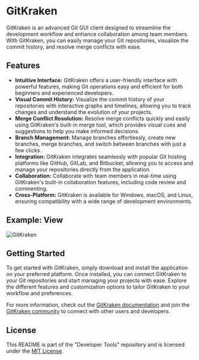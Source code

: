 # GitKraken

GitKraken is an advanced Git GUI client designed to streamline the development workflow and enhance collaboration among team members. With GitKraken, you can easily manage your Git repositories, visualize the commit history, and resolve merge conflicts with ease.

## Features

- **Intuitive Interface:** GitKraken offers a user-friendly interface with powerful features, making Git operations easy and efficient for both beginners and experienced developers.
- **Visual Commit History:** Visualize the commit history of your repositories with interactive graphs and timelines, allowing you to track changes and understand the evolution of your projects.
- **Merge Conflict Resolution:** Resolve merge conflicts quickly and easily using GitKraken's built-in merge tool, which provides visual cues and suggestions to help you make informed decisions.
- **Branch Management:** Manage branches effortlessly, create new branches, merge branches, and switch between branches with just a few clicks.
- **Integration:** GitKraken integrates seamlessly with popular Git hosting platforms like GitHub, GitLab, and Bitbucket, allowing you to access and manage your repositories directly from the application.
- **Collaboration:** Collaborate with team members in real-time using GitKraken's built-in collaboration features, including code review and commenting.
- **Cross-Platform:** GitKraken is available for Windows, macOS, and Linux, ensuring compatibility with a wide range of development environments.

## Example: View

![GitKraken](https://github.com/jakubWojnowski/MyTools/assets/83953649/41de212b-145d-40ac-af7b-d9aca3af7fbb)


## Getting Started

To get started with GitKraken, simply download and install the application on your preferred platform. Once installed, you can connect GitKraken to your Git repositories and start managing your projects with ease. Explore the different features and customization options to tailor GitKraken to your workflow and preferences.

For more information, check out the [GitKraken documentation](https://support.gitkraken.com/) and join the [GitKraken community](https://community.gitkraken.com/) to connect with other users and developers.

## License

This README is part of the "Developer Tools" repository and is licensed under the [MIT License](../LICENSE).
